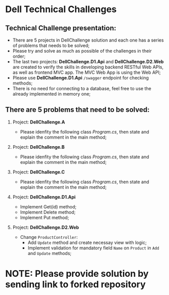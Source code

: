 # Dell Technical Challenges

## Technical Challenge presentation:
* There are 5 projects in DellChallenge solution and each one has a series of problems that needs to be solved;
* Please try and solve as much as possible of the challenges in their order;
* The last two projects: __DellChallenge.D1.Api__ and __DellChallenge.D2.Web__ are created to verify the skills in developing backend RESTful Web APIs, as well as frontend MVC app. The MVC Web App is using the Web API;
* Please use __DellChallenge.D1.Api__ `/swagger` endpoint for checking methods;
* There is no need for connecting to a database, feel free to use the already implemented in memory one;

## There are 5 problems that need to be solved:
1. Project: __DellChallenge.A__
    * Please idenfity the following class _Program.cs_, then state and explain the comment in the main method;
    
2. Project: __DellChallenge.B__
    * Please idenfity the following class _Program.cs_, then state and explain the comment in the main method;
    
3. Project: __DellChallenge.C__
    * Please idenfity the following class _Program.cs_, then state and explain the comment in the main method;
    
4. Project: __DellChallenge.D1.Api__
    * Implement Get(id) method;
    * Implement Delete method;
    * Implement Put method;
    
5. Project: __DellChallenge.D2.Web__
    * Change `ProductController`:
        * Add `Update` method and create necessay view with logic;
        * Implement validation for mandatory field `Name` on `Product` in `Add` and `Update` methods;

# NOTE: Please provide solution by sending link to forked repository
